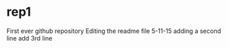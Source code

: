 # rep1
First ever github repository
Editing the readme file 5-11-15
adding a second line
add 3rd line

